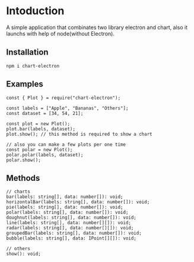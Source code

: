 # Intoduction
A simple application that combinates two library electron and chart, also it launchs with help of node(without Electron).

## Installation
```shell
npm i chart-electron
```

## Examples
```shell
const { Plot } = require("chart-electron");

const labels = ["Apple", "Bananas", "Others"];
const dataset = [34, 54, 21];

const plot = new Plot();
plot.bar(labels, dataset);
plot.show(); // this method is required to show a chart

// also you can make a few plots per one time
const polar = new Plot();
polar.polar(labels, dataset);
polar.show();
```

## Methods
```shell
// charts
bar(labels: string[], data: number[]): void; 
horizontalBar(labels: string[], data: number[]): void;
pie(labels: string[], data: number[]): void;
polar(labels: string[], data: number[]): void;
doughnut(labels: string[], data: number[]): void;
line(labels: string[], data: number[][]): void;
radar(labels: string[], data: number[][]): void;
groupedBar(labels: string[], data: number[]): void;
bubble(labels: string[], data: IPoint[][]): void;

// others
show(): void;
```